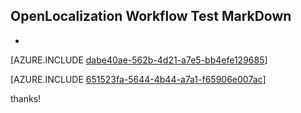 ## OpenLocalization Workflow Test MarkDown
* 

[AZURE.INCLUDE [dabe40ae-562b-4d21-a7e5-bb4efe129685](calleeMd1.md)]



[AZURE.INCLUDE [651523fa-5644-4b44-a7a1-f65906e007ac](calleeMd2.md)]

 
thanks!